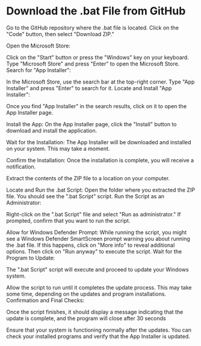# Download the .bat File from GitHub

Go to the GitHub repository where the .bat file is located. Click on the "Code" button, then select "Download ZIP."

Open the Microsoft Store:

Click on the "Start" button or press the "Windows" key on your keyboard. Type "Microsoft Store" and press "Enter" to open the Microsoft Store. Search for "App Installer":

In the Microsoft Store, use the search bar at the top-right corner. Type "App Installer" and press "Enter" to search for it. Locate and Install "App Installer":

Once you find "App Installer" in the search results, click on it to open the App Installer page.

Install the App: On the App Installer page, click the "Install" button to download and install the application.

Wait for the Installation: The App Installer will be downloaded and installed on your system. This may take a moment.

Confirm the Installation: Once the installation is complete, you will receive a notification.

Extract the contents of the ZIP file to a location on your computer.

Locate and Run the .bat Script: Open the folder where you extracted the ZIP file. You should see the ".bat Script" script. Run the Script as an Administrator:

Right-click on the ".bat Script" file and select "Run as administrator." If prompted, confirm that you want to run the script.

Allow for Windows Defender Prompt: While running the script, you might see a Windows Defender SmartScreen prompt warning you about running the .bat file. If this happens, click on "More info" to reveal additional options. Then click on "Run anyway" to execute the script. Wait for the Program to Update:

The ".bat Script" script will execute and proceed to update your Windows system.

Allow the script to run until it completes the update process. This may take some time, depending on the updates and program installations. Confirmation and Final Checks:

Once the script finishes, it should display a message indicating that the update is complete, and the program will close after 30 seconds

Ensure that your system is functioning normally after the updates. You can check your installed programs and verify that the App Installer is updated.
